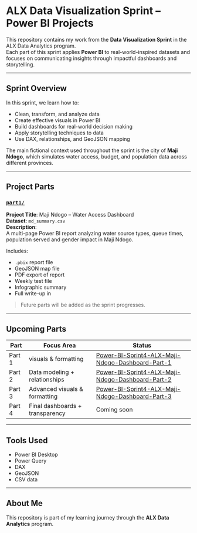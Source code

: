 # ALX Data Visualization Sprint – Power BI Projects

This repository contains my work from the **Data Visualization Sprint** in the ALX Data Analytics program.  
Each part of this sprint applies **Power BI** to real-world-inspired datasets and focuses on communicating insights through impactful dashboards and storytelling.

---

##  Sprint Overview

In this sprint, we learn how to:

- Clean, transform, and analyze data
- Create effective visuals in Power BI
- Build dashboards for real-world decision making
- Apply storytelling techniques to data
- Use DAX, relationships, and GeoJSON mapping

The main fictional context used throughout the sprint is the city of **Maji Ndogo**, which simulates water access, budget, and population data across different provinces.

---

##  Project Parts

###  [`part1/`](./part1)

**Project Title**: Maji Ndogo – Water Access Dashboard  
**Dataset**: `md_summary.csv`  
**Description**:  
A multi-page Power BI report analyzing water source types, queue times, population served and gender impact in Maji Ndogo.  

 Includes:
- `.pbix` report file  
- GeoJSON map file  
- PDF export of report  
- Weekly test file  
- Infographic summary  
- Full write-up in [](#)

> Future parts will be added as the sprint progresses.

---

## Upcoming Parts

| Part | Focus Area | Status |
|------|------------|--------|
| Part 1 | visuals & formatting | [Power-BI-Sprint4-ALX-Maji-Ndogo-Dashboard-Part-1](https://github.com/MariamRaafatMohamed/alx-sprint4-maji-ndogo-report/tree/main/part1) |
| Part 2 | Data modeling + relationships | [Power-BI-Sprint4-ALX-Maji-Ndogo-Dashboard-Part-2](https://github.com/MariamRaafatMohamed/Power-BI-Sprint-ALX-Maji-Ndogo-Dashboard-Part-2) |
| Part 3 | Advanced visuals & formatting | [Power-BI-Sprint4-ALX-Maji-Ndogo-Dashboard-Part-3](https://github.com/MariamRaafatMohamed/Power-BI-Sprint-ALX-Maji-Ndogo-Dashboard-Part-3) |
| Part 4 | Final dashboards + transparency | Coming soon |

---
## Tools Used

- Power BI Desktop  
- Power Query  
- DAX  
- GeoJSON  
- CSV data

---

## About Me

This repository is part of my learning journey through the **ALX Data Analytics** program.  
